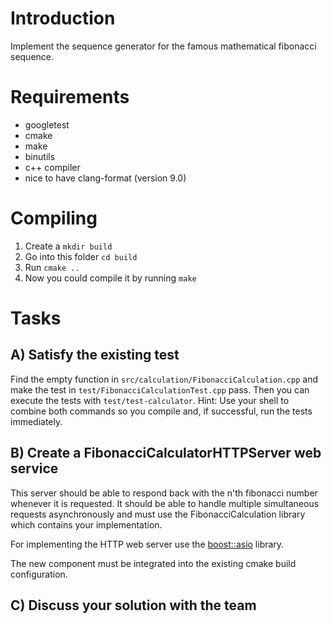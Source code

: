# Introduction

Implement the sequence generator for the famous mathematical fibonacci sequence.

# Requirements

- googletest
- cmake
- make
- binutils
- c++ compiler
- nice to have clang-format (version 9.0)

# Compiling

1. Create a `mkdir build`
1. Go into this folder `cd build`
1. Run `cmake ..`
1. Now you could compile it by running `make`

# Tasks
## A) Satisfy the existing test
Find the empty function in `src/calculation/FibonacciCalculation.cpp` and make the test in `test/FibonacciCalculationTest.cpp` pass. Then you can execute the tests with `test/test-calculator`. Hint: Use your shell to combine both commands so you compile and, if successful, run the tests immediately.

## B) Create a FibonacciCalculatorHTTPServer web service
This server should be able to respond back with the n'th fibonacci number whenever it is requested. It should be able to handle multiple simultaneous requests asynchronously and must use the FibonacciCalculation library which contains your implementation.

For implementing the HTTP web server use the [boost::asio](https://www.boost.org/doc/libs/1_66_0/doc/html/boost_asio.html) library.

The new component must be integrated into the existing cmake build configuration.

## C) Discuss your solution with the team
